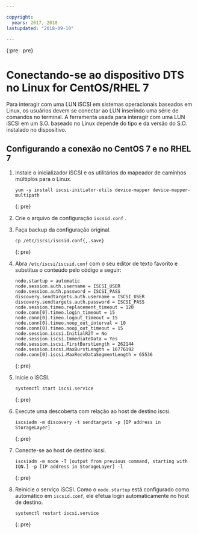 ```yaml
---

copyright:
  years: 2017, 2018
lastupdated: "2018-09-10"

---
```

{:pre: .pre}

# Conectando-se ao dispositivo DTS no Linux for CentOS/RHEL 7

Para interagir com uma LUN iSCSI em sistemas operacionais baseados em Linux, os usuários devem se conectar ao LUN inserindo uma série de comandos no terminal.
A ferramenta usada para interagir com uma LUN iSCSI em um S.O. baseado no Linux depende do tipo e da versão do S.O. instalado no dispositivo.

## Configurando a conexão no CentOS 7 e no RHEL 7

1. Instale o inicializador iSCSI e os utilitários do mapeador de caminhos múltiplos para o Linux.
   ```
   yum -y install iscsi-initiator-utils device-mapper device-mapper-multipath
   ```
   {: pre}

2. Crie o arquivo de configuração  ` iscsid.conf ` .

3. Faça backup da configuração original.
   ```
   cp /etc/iscsi/iscsid.conf{,.save}
   ```
   {: pre}

4. Abra `/etc/iscsi/iscsid.conf` com o seu editor de texto favorito e substitua o conteúdo pelo código a seguir:
   ```
   node.startup = automatic
   node.session.auth.username = ISCSI_USER
   node.session.auth.password = ISCSI_PASS
   discovery.sendtargets.auth.username = ISCSI_USER
   discovery.sendtargets.auth.password = ISCSI_PASS
   node.session.timeo.replacement_timeout = 120
   node.conn[0].timeo.login_timeout = 15
   node.conn[0].timeo.logout_timeout = 15
   node.conn[0].timeo.noop_out_interval = 10
   node.conn[0].timeo.noop_out_timeout = 15
   node.session.iscsi.InitialR2T = No
   node.session.iscsi.ImmediateData = Yes
   node.session.iscsi.FirstBurstLength = 262144
   node.session.iscsi.MaxBurstLength = 16776192
   node.conn[0].iscsi.MaxRecvDataSegmentLength = 65536
   ```
   {: pre}

5. Inicie o iSCSI.<br/>
   ```
   systemctl start iscsi.service
   ```
   {: pre}

6. Execute uma descoberta com relação ao host de destino iscsi.<br/>
   ```
   iscsiadm -m discovery -t sendtargets -p [IP address in StorageLayer]
   ```
   {: pre}

7. Conecte-se ao host de destino iscsi.<br/>
   ```
   iscsiadm -m node -T [output from previous command, starting with IQN.] -p [IP address in StorageLayer] -l
   ```
   {: pre}

8. Reinicie o serviço iSCSI. Como o `node.startup` está configurado como automático em `iscsid.conf`, ele efetua login automaticamente no host de destino.<br/>
   ```
   systemctl restart iscsi.service
   ```
   {: pre}
